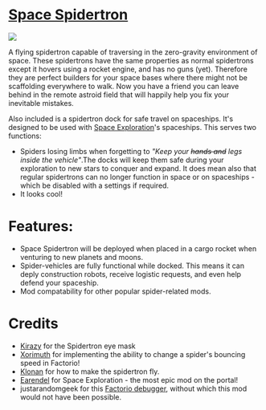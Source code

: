 
# [Space Spidertron](https://mods.factorio.com/mod/space-spidertron)

![](https://raw.githubusercontent.com/heinwessels/factorio-space-spidertron/main/mod-page/infographic.png)

A flying spidertron capable of traversing in the zero-gravity environment of space. These spidertrons have the same properties as normal spidertrons except it hovers using a rocket engine, and has no guns (yet). Therefore they are perfect builders for your space bases where there might not be scaffolding everywhere to walk. Now you have a friend you can leave behind in the remote astroid field that will happily help you fix your inevitable mistakes.

Also included is a spidertron dock for safe travel on spaceships. It's designed to be used with [Space Exploration](https://mods.factorio.com/mod/space-exploration)'s spaceships. This serves two functions:

- Spiders losing limbs when forgetting to *"Keep your *~~hands and~~* legs inside the vehicle"*.The docks will keep them safe during your exploration to new stars to conquer and expand. It does mean also that regular spidertrons can no longer function in space or on spaceships - which be disabled with a settings if required.
- It looks cool!

# Features:
- Space Spidertron will be deployed when placed in a cargo rocket when venturing to new planets and moons.
- Spider-vehicles are fully functional while docked. This means it can deply construction robots, receive logistic requests, and even help defend your spaceship.
- Mod compatability for other popular spider-related mods.

# Credits
- [Kirazy](https://mods.factorio.com/user/Kirazy) for the Spidertron eye mask
- [Xorimuth](https://mods.factorio.com/user/Xorimuth) for implementing the ability to change a spider's bouncing speed in Factorio!
- [Klonan](https://mods.factorio.com/mod/Companion_Drones) for how to make the spidertron fly.
- [Earendel](https://mods.factorio.com/user/Earendel) for Space Exploration - the most epic mod on the portal!
- justarandomgeek for this [Factorio debugger](https://marketplace.visualstudio.com/items?itemName=justarandomgeek.factoriomod-debug), without which this mod would not have been possible.